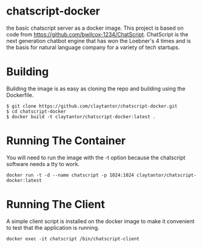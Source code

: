 # chatscript-docker
the basic chatscript server as a docker image. This project is based on code from https://github.com/bwilcox-1234/ChatScript. ChatScript is the next generation chatbot engine that has won the Loebner's 4 times and is the basis for natural language company for a variety of tech startups.

# Building
Building the image is as easy as cloning the repo and building using the Dockerfile.

```
$ git clone https://github.com/claytantor/chatscript-docker.git
$ cd chatscript-docker
$ docker build -t claytantor/chatscript-docker:latest .
```

# Running The Container
You will need to run the image with the -t option because the chatscript software needs
a tty to work.

`docker run -t -d --name chatscript -p 1024:1024 claytantor/chatscript-docker:latest`

# Running The Client
A simple client script is installed on the docker image to make it convenient to test that the
application is running.

`docker exec -it chatscript /bin/chatscript-client`
